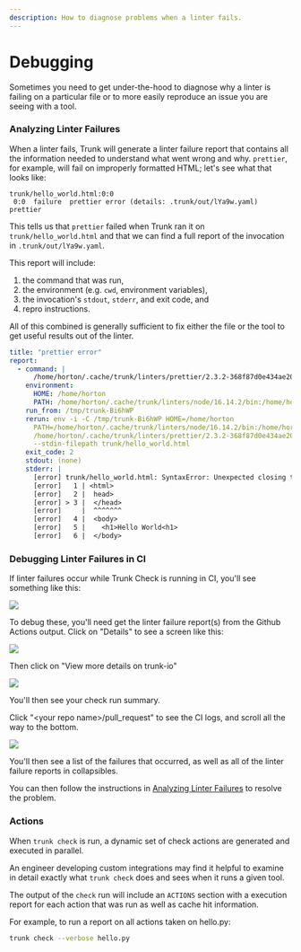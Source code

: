 ```yaml
---
description: How to diagnose problems when a linter fails.
---
```


# Debugging

Sometimes you need to get under-the-hood to diagnose why a linter is failing on a particular file or to more easily reproduce an issue you are seeing with a tool.

### Analyzing Linter Failures

When a linter fails, Trunk will generate a linter failure report that contains all the information needed to understand what went wrong and why. `prettier`, for example, will fail on improperly formatted HTML; let's see what that looks like:

```shell
trunk/hello_world.html:0:0
 0:0  failure  prettier error (details: .trunk/out/lYa9w.yaml)  prettier
```

This tells us that `prettier` failed when Trunk ran it on `trunk/hello_world.html` and that we can find a full report of the invocation in `.trunk/out/lYa9w.yaml`.

This report will include:

1. the command that was run,
2. the environment (e.g. `cwd`, environment variables),
3. the invocation's `stdout`, `stderr`, and exit code, and
4. repro instructions.

All of this combined is generally sufficient to fix either the file or the tool to get useful results out of the linter.

```yaml
title: "prettier error"
report:
  - command: |
      /home/horton/.cache/trunk/linters/prettier/2.3.2-368f87d0e434ae207c0a3622371f91cc/node_modules/.bin/prettier --stdin-filepath trunk/hello_world.html
    environment:
      HOME: /home/horton
      PATH: /home/horton/.cache/trunk/linters/node/16.14.2/bin:/home/horton/.cache/trunk/linters/prettier/2.3.2-368f87d0e434ae207c0a3622371f91cc/node_modules/.bin
    run_from: /tmp/trunk-Bi6hWP
    rerun: env -i -C /tmp/trunk-Bi6hWP HOME=/home/horton
      PATH=/home/horton/.cache/trunk/linters/node/16.14.2/bin:/home/horton/.cache/trunk/linters/prettier/2.3.2-368f87d0e434ae207c0a3622371f91cc/node_modules/.bin
      /home/horton/.cache/trunk/linters/prettier/2.3.2-368f87d0e434ae207c0a3622371f91cc/node_modules/.bin/prettier
      --stdin-filepath trunk/hello_world.html
    exit_code: 2
    stdout: (none)
    stderr: |
      [error] trunk/hello_world.html: SyntaxError: Unexpected closing tag "head". It may happen when the tag has already been closed by another tag. For more info see https://www.w3.org/TR/html5/syntax.html#closing-elements-that-have-implied-end-tags (3:2)
      [error]   1 | <html>
      [error]   2 |  head>
      [error] > 3 |  </head>
      [error]     |  ^^^^^^^
      [error]   4 |  <body>
      [error]   5 |    <h1>Hello World<h1>
      [error]   6 |  </body>
```

### Debugging Linter Failures in CI

If linter failures occur while Trunk Check is running in CI, you'll see something like this:

![ ](https://682515401-files.gitbook.io/~/files/v0/b/gitbook-x-prod.appspot.com/o/spaces%2F61Ep9MrYBkJa0Yq3zS1s%2Fuploads%2FYbnmh8fqgNCkuQINTreR%2FScreenshot%202023-10-16%20at%205.09.29%20PM.png?alt=media&token=6f8f7f5d-d5c3-402f-9b9f-0cebfe105b75)

To debug these, you'll need get the linter failure report(s) from the Github Actions output. Click on "Details" to see a screen like this:

![ ](https://682515401-files.gitbook.io/~/files/v0/b/gitbook-x-prod.appspot.com/o/spaces%2F61Ep9MrYBkJa0Yq3zS1s%2Fuploads%2FxTL4stvQmCMlhUQtKARw%2FScreenshot%202023-10-16%20at%205.10.39%20PM.png?alt=media&token=4ba2e32e-37be-48b7-93d9-bf7c5deff3b0)

Then click on "View more details on trunk-io"

![ ](https://682515401-files.gitbook.io/~/files/v0/b/gitbook-x-prod.appspot.com/o/spaces%2F61Ep9MrYBkJa0Yq3zS1s%2Fuploads%2Ft5WA0B08S8J9ljmriuT6%2FScreenshot%202023-10-16%20at%205.11.57%20PM.png?alt=media&token=e2b7b6ca-a199-43b4-9256-65158d1bca62)

You'll then see your check run summary.

Click "\<your repo name>/pull_request" to see the CI logs, and scroll all the way to the bottom.

![ ](https://682515401-files.gitbook.io/~/files/v0/b/gitbook-x-prod.appspot.com/o/spaces%2F61Ep9MrYBkJa0Yq3zS1s%2Fuploads%2FTYEWhxDGuAZnaPlermKy%2FScreenshot%202023-10-16%20at%205.12.23%20PM.png?alt=media&token=c324966e-8d6d-43b4-ade6-9c5019495281)

You'll then see a list of the failures that occurred, as well as all of the linter failure reports in collapsibles.

You can then follow the instructions in [Analyzing Linter Failures](https://docs.trunk.io/check/debugging#analyzing-linter-failures) to resolve the problem.

### Actions

When `trunk check` is run, a dynamic set of check actions are generated and executed in parallel.

An engineer developing custom integrations may find it helpful to examine in detail exactly what `trunk check` does and sees when it runs a given tool.

The output of the `check` run will include an `ACTIONS` section with a execution report for each action that was run as well as cache hit information.

For example, to run a report on all actions taken on hello.py:

```bash
trunk check --verbose hello.py
```
